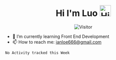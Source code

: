 
<h1 align="center">Hi I'm Luo <img src='https://qpluspicture.oss-cn-beijing.aliyuncs.com/6LjjQA/Hi.gif' alt='Hi' width="36"/> </h1>

<p align="center">
  <img src="https://visitor-badge.glitch.me/badge?page_id=law-chain-hot" alt="Visitor" />
</p>

- 🌱 I’m currently learning Front End Development
- 📫 How to reach me: ianloe666@gmail.com


<!--
**law-chain-hot/law-chain-hot** is a ✨ _special_ ✨ repository because its `README.md` (this file) appears on your GitHub profile.

Here are some ideas to get you started:

- 🔭 I’m currently working on ...
- 🌱 I’m currently learning ...
- 👯 I’m looking to collaborate on ...
- 🤔 I’m looking for help with ...
- 💬 Ask me about ...
- 📫 How to reach me: ...
- 😄 Pronouns: ...
- ⚡ Fun fact: ...
-->


<!--START_SECTION:waka-->
```text
No Activity tracked this Week
```
<!--END_SECTION:waka-->